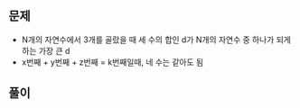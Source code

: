 ## 문제
- N개의 자연수에서 3개를 골랐을 때 세 수의 합인 d가 N개의 자연수 중 하나가 되게 하는 가장 큰 d
- x번째 + y번째 + z번째 = k번째일때, 네 수는 같아도 됨

## 풀이
